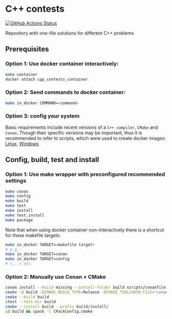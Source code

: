 # C++ contests
[![GitHub Actions Status](https://github.com/rudenkornk/cpp_contests/actions/workflows/workflow.yml/badge.svg)](https://github.com/rudenkornk/cpp_contests/actions)

Repository with one-file solutions for different C++ problems

## Prerequisites
### Option 1: Use docker container interactively:
```bash
make container
docker attach cpp_contests_container
```

### Option 2: Send commands to docker container:
```bash
make in_docker COMMAND=<command>
```

### Option 3: config your system
Basic requirements include recent versions of a `C++ compiler`, `CMake` and `Conan`.
Though their specific versions may be important, thus it is recommended to refer to scripts, which were used to create docker images:
[Linux](https://github.com/rudenkornk/docker_cpp#3-use-scripts-from-this-repository-to-setup-your-own-system),
[Windows](https://github.com/rudenkornk/docker_cpp_windows/#2-use-scripts-from-this-repository-to-setup-your-own-system)

## Config, build, test and install
### Option 1: Use make wrapper with preconfigured recommended settings
```bash
make conan
make config
make build
make test
make install
make test_install
make package
```
Note that when using docker container non-interactively there is a shortcut for these makefile targets:
```bash
make in_docker TARGET=<makefile target>
# e.g.:
make in_docker TARGET=conan
make in_docker TARGET=config
# <...> etc.
```


### Option 2: Manually use Conan + CMake
```bash
conan install --build missing --install-folder build scripts/conanfile.py
cmake -B build -DCMAKE_BUILD_TYPE=Release -DCMAKE_TOOLCHAIN_FILE="conan_toolchain.cmake"
cmake --build build
ctest --test-dir build
cmake --install build --prefix build/install/
cd build && cpack -C CPackConfig.cmake
```

